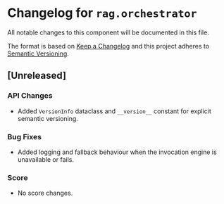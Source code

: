 # Changelog for `rag.orchestrator`

All notable changes to this component will be documented in this file.

The format is based on [Keep a Changelog](https://keepachangelog.com/en/1.0.0/)
and this project adheres to [Semantic Versioning](https://semver.org/spec/v2.0.0.html).

## [Unreleased]

### API Changes
- Added `VersionInfo` dataclass and `__version__` constant for explicit semantic versioning.

### Bug Fixes
- Added logging and fallback behaviour when the invocation engine is unavailable or fails.

### Score
- No score changes.
